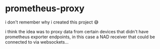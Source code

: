 # prometheus-proxy

i don't remember why i created this project 😅

i think the idea was to proxy data from certain devices that didn't have prometheus exporter endpoints, in this case a NAD receiver that could be connected to via websockets...
